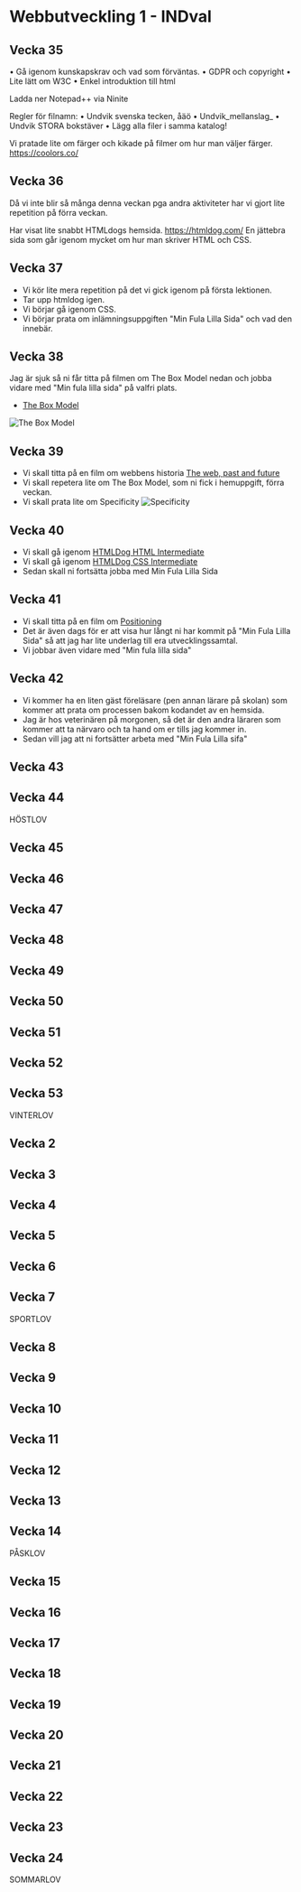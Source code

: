 # Webbutveckling 1 - INDval

## Vecka 35

•	Gå igenom kunskapskrav och vad som förväntas.
•	GDPR och copyright
•	Lite lätt om W3C
•	Enkel introduktion till html 

Ladda ner Notepad++ via Ninite

Regler för filnamn:
•	Undvik svenska tecken, åäö
•	Undvik_mellanslag_
•	Undvik STORA bokstäver
•	Lägg alla filer i samma katalog!

Vi pratade lite om färger och kikade på filmer om hur man väljer färger.
https://coolors.co/


## Vecka 36

Då vi inte blir så många denna veckan pga andra aktiviteter har vi gjort lite repetition på förra veckan.

Har visat lite snabbt HTMLdogs hemsida. https://htmldog.com/
En jättebra sida som går igenom mycket om hur man skriver HTML och CSS.

## Vecka 37

* Vi kör lite mera repetition på det vi gick igenom på första lektionen.
* Tar upp htmldog igen.
* Vi börjar gå igenom CSS.
* Vi börjar prata om inlämningsuppgiften "Min Fula Lilla Sida" och vad den innebär.

## Vecka 38

Jag är sjuk så ni får titta på filmen om The Box Model nedan och jobba vidare med "Min fula lilla sida" på valfri plats.
* [The Box Model](https://www.youtube.com/watch?v=rIO5326FgPE)

![The Box Model](https://miro.medium.com/max/725/1*2jZwpWH9XO_QllhEpyGqMA.png)

## Vecka 39

* Vi skall titta på en film om webbens historia [The web, past and future](https://www.youtube.com/watch?v=cCE2EyV_IiY)
* Vi skall repetera lite om The Box Model, som ni fick i hemuppgift, förra veckan.
* Vi skall prata lite om Specificity ![Specificity](http://html5doctor.com/downloads/h5d-sectioning-flowchart.png)

## Vecka 40

* Vi skall gå igenom [HTMLDog HTML Intermediate](https://htmldog.com/guides/html/intermediate/spandiv/)
* Vi skall gå igenom [HTMLDog CSS Intermediate](https://htmldog.com/guides/css/intermediate/classid/)
* Sedan skall ni fortsätta jobba med Min Fula Lilla Sida

## Vecka 41

 * Vi skall titta på en film om [Positioning](https://www.youtube.com/watch?v=6o-J6We3hkQ)
 * Det är även dags för er att visa hur långt ni har kommit på "Min Fula Lilla Sida" så att jag har lite underlag till era utvecklingssamtal.
 * Vi jobbar även vidare med "Min fula lilla sida"

## Vecka 42

 * Vi kommer ha en liten gäst föreläsare (pen annan lärare på skolan) som kommer att prata om processen bakom kodandet av en hemsida.
 * Jag är hos veterinären på morgonen, så det är den andra läraren som kommer att ta närvaro och ta hand om er tills jag kommer in.
 * Sedan vill jag att ni fortsätter arbeta med "Min Fula Lilla sifa"

## Vecka 43

## Vecka 44

HÖSTLOV

## Vecka 45

## Vecka 46

## Vecka 47

## Vecka 48

## Vecka 49

## Vecka 50

## Vecka 51

## Vecka 52

## Vecka 53

VINTERLOV

## Vecka 2

## Vecka 3

## Vecka 4

## Vecka 5

## Vecka 6

## Vecka 7

SPORTLOV

## Vecka 8

## Vecka 9

## Vecka 10

## Vecka 11

## Vecka 12

## Vecka 13

## Vecka 14

PÅSKLOV

## Vecka 15

## Vecka 16

## Vecka 17

## Vecka 18

## Vecka 19

## Vecka 20

## Vecka 21

## Vecka 22

## Vecka 23

## Vecka 24

SOMMARLOV

